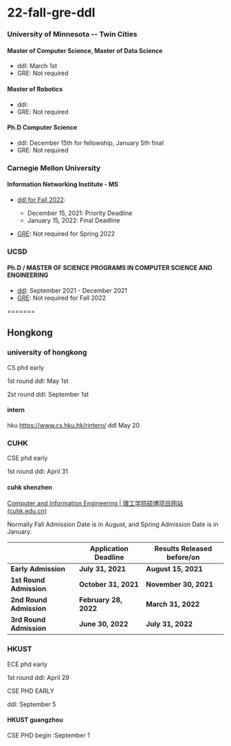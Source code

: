# 22-fall-gre-ddl

### University of Minnesota -- Twin Cities

#### Master of Computer Science, Master of Data Science

* ddl: March 1st
* GRE: Not required

#### Master of Robotics

* ddl: 
* GRE: Not required

#### Ph.D Computer Science

* ddl: December 15th for fellowship, January 5th final
* GRE: Not required

### Carnegie Mellon University

#### Information Networking Institute - MS

* [ddl for Fall 2022](https://www.cmu.edu/ini/admissions/applynow.html): 
  * December 15, 2021: Priority Deadline 
  * January 15, 2022: Final Deadline 

* [GRE](https://www.cmu.edu/ini/admissions/guidetoapply.html): Not required for Spring 2022

### UCSD

#### Ph.D / MASTER OF SCIENCE PROGRAMS IN COMPUTER SCIENCE AND ENGINEERING

* [ddl](https://cse.ucsd.edu/graduate/graduate-admissions-faq#appdeadline):  September 2021 - December 2021
* [GRE](https://cse.ucsd.edu/graduate/admissions):  Not required for Fall 2022

=======


## Hongkong

### university of hongkong

CS phd early 

1st round ddl: May 1st

2st round ddl:  September 1st

#### intern

hku https://www.cs.hku.hk/rintern/  ddl May 20



### CUHK

CSE phd early 

1st round ddl: April 31

#### cuhk shenzhen

[Computer and Information Engineering | 理工学院硕博项目网站 (cuhk.edu.cn)](http://sse-mphil-phd.cuhk.edu.cn/en/basic/281)

Normally Fall Admission Date is in August, and Spring Admission Date is in January. 

|                         | **Application Deadline** | **Results Released before/on** |
| ----------------------- | ------------------------ | ------------------------------ |
| **Early Admission**     | **July 31, 2021**        | **August 15, 2021**            |
| **1st Round Admission** | **October 31, 2021**     | **November 30, 2021**          |
| **2nd Round Admission** | **February 28, 2022**    | **March 31, 2022**             |
| **3rd Round Admission** | **June 30, 2022**        | **July 31, 2022**              |



### HKUST

ECE phd early 

1st round ddl: April 29

CSE PHD EARLY

ddl: September 5

#### HKUST  guangzhou

CSE PHD  begin :September 1
